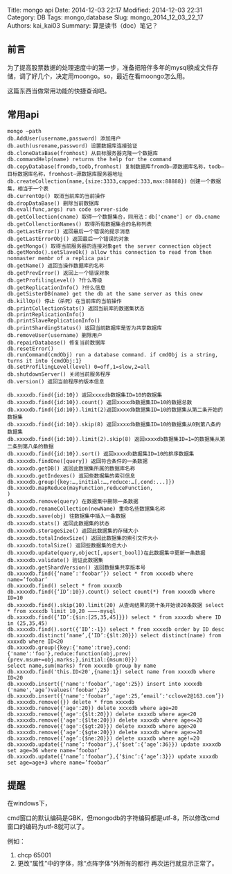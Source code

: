 ﻿Title: mongo api
Date: 2014-12-03 22:17
Modified: 2014-12-03 22:31
Category: DB
Tags: mongo,database
Slug: mongo_2014_12_03_22_17
Authors: kai_kai03
Summary: 算是读书（doc）笔记？

## 前言 ##
为了提高股票数据的处理速度中的第一步，准备把陪伴多年的mysql换成文件存储，调了好几个，决定用moongo。so，最近在看moongo怎么用。

这篇东西当做常用功能的快捷查询吧。

## 常用api ##

    mongo –path
    db.AddUser(username,password) 添加用户
    db.auth(usrename,password) 设置数据库连接验证
    db.cloneDataBase(fromhost) 从目标服务器克隆一个数据库
    db.commandHelp(name) returns the help for the command
    db.copyDatabase(fromdb,todb,fromhost) 复制数据库fromdb—源数据库名称，todb—目标数据库名称，fromhost—源数据库服务器地址
    db.createCollection(name,{size:3333,capped:333,max:88888}) 创建一个数据集，相当于一个表
    db.currentOp() 取消当前库的当前操作
    db.dropDataBase() 删除当前数据库
    db.eval(func,args) run code server-side
    db.getCollection(cname) 取得一个数据集合，同用法：db['cname'] or db.cname
    db.getCollenctionNames() 取得所有数据集合的名称列表
    db.getLastError() 返回最后一个错误的提示消息
    db.getLastErrorObj() 返回最后一个错误的对象
    db.getMongo() 取得当前服务器的连接对象get the server connection object
    db.getMondo().setSlaveOk() allow this connection to read from then nonmaster membr of a replica pair
    db.getName() 返回当操作数据库的名称
    db.getPrevError() 返回上一个错误对象
    db.getProfilingLevel() ?什么等级
    db.getReplicationInfo() ?什么信息
    db.getSisterDB(name) get the db at the same server as this onew
    db.killOp() 停止（杀死）在当前库的当前操作
    db.printCollectionStats() 返回当前库的数据集状态
    db.printReplicationInfo()
    db.printSlaveReplicationInfo()
    db.printShardingStatus() 返回当前数据库是否为共享数据库
    db.removeUser(username) 删除用户
    db.repairDatabase() 修复当前数据库
    db.resetError()
    db.runCommand(cmdObj) run a database command. if cmdObj is a string, turns it into {cmdObj:1}
    db.setProfilingLevel(level) 0=off,1=slow,2=all
    db.shutdownServer() 关闭当前服务程序
    db.version() 返回当前程序的版本信息

    db.xxxxdb.find({id:10}) 返回xxxxdb数据集ID=10的数据集
    db.xxxxdb.find({id:10}).count() 返回xxxxdb数据集ID=10的数据总数
    db.xxxxdb.find({id:10}).limit(2)返回xxxxdb数据集ID=10的数据集从第二条开始的数据集
    db.xxxxdb.find({id:10}).skip(8) 返回xxxxdb数据集ID=10的数据集从0到第八条的数据集
    db.xxxxdb.find({id:10}).limit(2).skip(8) 返回xxxxdb数据集ID=1=的数据集从第二条到第八条的数据
    db.xxxxdb.find({id:10}).sort() 返回xxxxdb数据集ID=10的排序数据集
    db.xxxxdb.findOne([query]) 返回符合条件的一条数据
    db.xxxxdb.getDB() 返回此数据集所属的数据库名称
    db.xxxxdb.getIndexes() 返回些数据集的索引信息
    db.xxxxdb.group({key:…,initial:…,reduce:…[,cond:...]})
    db.xxxxdb.mapReduce(mayFunction,reduceFunction,
    )
    db.xxxxdb.remove(query) 在数据集中删除一条数据
    db.xxxxdb.renameCollection(newName) 重命名些数据集名称
    db.xxxxdb.save(obj) 往数据集中插入一条数据
    db.xxxxdb.stats() 返回此数据集的状态
    db.xxxxdb.storageSize() 返回此数据集的存储大小
    db.xxxxdb.totalIndexSize() 返回此数据集的索引文件大小
    db.xxxxdb.totalSize() 返回些数据集的总大小
    db.xxxxdb.update(query,object[,upsert_bool])在此数据集中更新一条数据
    db.xxxxdb.validate() 验证此数据集
    db.xxxxdb.getShardVersion() 返回数据集共享版本号
    db.xxxxdb.find({‘name’:'foobar’}) select * from xxxxdb where name=’foobar’
    db.xxxxdb.find() select * from xxxxdb
    db.xxxxdb.find({‘ID’:10}).count() select count(*) from xxxxdb where ID=10
    db.xxxxdb.find().skip(10).limit(20) 从查询结果的第十条开始读20条数据 select * from xxxxdb limit 10,20 ———-mysql
    db.xxxxdb.find({‘ID’:{$in:[25,35,45]}}) select * from xxxxdb where ID in (25,35,45)
    db.xxxxdb.find().sort({‘ID’:-1}) select * from xxxxdb order by ID desc
    db.xxxxdb.distinct(‘name’,{‘ID’:{$lt:20}}) select distinct(name) from xxxxdb where ID<20
    db.xxxxdb.group({key:{'name':true},cond:{'name':'foo'},reduce:function(obj,prev){prev.msum+=obj.marks;},initial:{msum:0}})
    select name,sum(marks) from xxxxdb group by name
    db.xxxxdb.find('this.ID<20′,{name:1}) select name from xxxxdb where ID<20
    db.xxxxdb.insert({'name':'foobar’,'age':25}) insert into xxxxdb ('name','age’)values('foobar',25)
    db.xxxxdb.insert({'name':'foobar’,'age':25,’email’:'cclove2@163.com’})
    db.xxxxdb.remove({}) delete * from xxxxdb
    db.xxxxdb.remove({'age':20}) delete xxxxdb where age=20
    db.xxxxdb.remove({'age':{$lt:20}}) delete xxxxdb where age<20
    db.xxxxdb.remove({'age':{$lte:20}}) delete xxxxdb where age<=20
    db.xxxxdb.remove({'age':{$gt:20}}) delete xxxxdb where age>20
    db.xxxxdb.remove({‘age’:{$gte:20}}) delete xxxxdb where age>=20
    db.xxxxdb.remove({‘age’:{$ne:20}}) delete xxxxdb where age!=20
    db.xxxxdb.update({‘name’:'foobar’},{‘$set’:{‘age’:36}}) update xxxxdb set age=36 where name=’foobar’
    db.xxxxdb.update({‘name’:'foobar’},{‘$inc’:{‘age’:3}}) update xxxxdb set age=age+3 where name=’foobar’

## 提醒 ##
在windows下，

cmd窗口的默认编码是GBK，但mongodb的字符编码都是utf-8，所以修改cmd窗口的编码为utf-8就可以了。

例如：
1. chcp 65001
2. 更改“属性”中的字体，除“点阵字体”外所有的都行
再次运行就显示正常了。